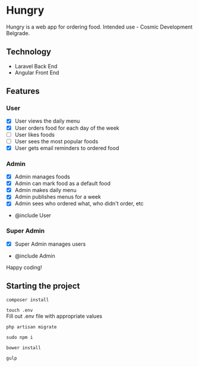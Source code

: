 # Hungry

Hungry is a web app for ordering food. Intended use - Cosmic Development Belgrade.

## Technology

- Laravel Back End
- Angular Front End

## Features

### User

- [x] User views the daily menu
- [x] User orders food for each day of the week
- [ ] User likes foods
- [ ] User sees the most popular foods
- [x] User gets email reminders to ordered food

### Admin

- [x] Admin manages foods
- [x] Admin can mark food as a default food
- [x] Admin makes daily menu
- [x] Admin publishes menus for a week
- [x] Admin sees who ordered what, who didn't order, etc
- @include User

### Super Admin

- [x] Super Admin manages users
- @include Admin

Happy coding!

## Starting the project

`composer install`

`touch .env`  
Fill out .env file with appropriate values

`php artisan migrate`

`sudo npm i`

`bower install`

`gulp`
